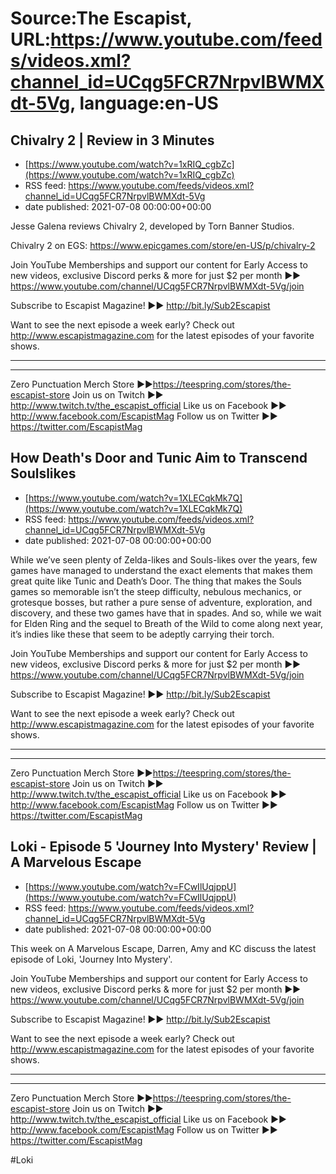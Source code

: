 # Source:The Escapist, URL:https://www.youtube.com/feeds/videos.xml?channel_id=UCqg5FCR7NrpvlBWMXdt-5Vg, language:en-US

## Chivalry 2 | Review in 3 Minutes
 - [https://www.youtube.com/watch?v=1xRIQ_cgbZc](https://www.youtube.com/watch?v=1xRIQ_cgbZc)
 - RSS feed: https://www.youtube.com/feeds/videos.xml?channel_id=UCqg5FCR7NrpvlBWMXdt-5Vg
 - date published: 2021-07-08 00:00:00+00:00

Jesse Galena reviews Chivalry 2, developed by Torn Banner Studios.

Chivalry 2 on EGS: https://www.epicgames.com/store/en-US/p/chivalry-2

Join YouTube Memberships and support our content for Early Access to new videos, exclusive Discord perks & more for just $2 per month ►► https://www.youtube.com/channel/UCqg5FCR7NrpvlBWMXdt-5Vg/join

Subscribe to Escapist Magazine! ►► http://bit.ly/Sub2Escapist

Want to see the next episode a week early? Check out http://www.escapistmagazine.com for the latest episodes of your favorite shows.

---



---


Zero Punctuation Merch Store ►►https://teespring.com/stores/the-escapist-store
Join us on Twitch ►► http://www.twitch.tv/the_escapist_official
Like us on Facebook ►► http://www.facebook.com/EscapistMag
Follow us on Twitter ►► https://twitter.com/EscapistMag

## How Death's Door and Tunic Aim to Transcend Soulslikes
 - [https://www.youtube.com/watch?v=1XLECqkMk7Q](https://www.youtube.com/watch?v=1XLECqkMk7Q)
 - RSS feed: https://www.youtube.com/feeds/videos.xml?channel_id=UCqg5FCR7NrpvlBWMXdt-5Vg
 - date published: 2021-07-08 00:00:00+00:00

While we’ve seen plenty of Zelda-likes and Souls-likes over the years, few games have managed to understand the exact elements that makes them great quite like Tunic and Death’s Door. The thing that makes the Souls games so memorable isn’t the steep difficulty, nebulous mechanics, or grotesque bosses, but rather a pure sense of adventure, exploration, and discovery, and these two games have that in spades. And so, while we wait for Elden Ring and the sequel to Breath of the Wild to come along next year, it’s indies like these that seem to be adeptly carrying their torch.

Join YouTube Memberships and support our content for Early Access to new videos, exclusive Discord perks & more for just $2 per month ►► https://www.youtube.com/channel/UCqg5FCR7NrpvlBWMXdt-5Vg/join

Subscribe to Escapist Magazine! ►► http://bit.ly/Sub2Escapist

Want to see the next episode a week early? Check out http://www.escapistmagazine.com for the latest episodes of your favorite shows.

---



---


Zero Punctuation Merch Store ►►https://teespring.com/stores/the-escapist-store
Join us on Twitch ►► http://www.twitch.tv/the_escapist_official
Like us on Facebook ►► http://www.facebook.com/EscapistMag
Follow us on Twitter ►► https://twitter.com/EscapistMag

## Loki - Episode 5 'Journey Into Mystery' Review | A Marvelous Escape
 - [https://www.youtube.com/watch?v=FCwIlUqjppU](https://www.youtube.com/watch?v=FCwIlUqjppU)
 - RSS feed: https://www.youtube.com/feeds/videos.xml?channel_id=UCqg5FCR7NrpvlBWMXdt-5Vg
 - date published: 2021-07-08 00:00:00+00:00

This week on A Marvelous Escape, Darren, Amy and KC discuss the latest episode of Loki, 'Journey Into Mystery'.

Join YouTube Memberships and support our content for Early Access to new videos, exclusive Discord perks & more for just $2 per month ►► https://www.youtube.com/channel/UCqg5FCR7NrpvlBWMXdt-5Vg/join

Subscribe to Escapist Magazine! ►► http://bit.ly/Sub2Escapist

Want to see the next episode a week early? Check out http://www.escapistmagazine.com for the latest episodes of your favorite shows.

---



---


Zero Punctuation Merch Store ►►https://teespring.com/stores/the-escapist-store
Join us on Twitch ►► http://www.twitch.tv/the_escapist_official
Like us on Facebook ►► http://www.facebook.com/EscapistMag
Follow us on Twitter ►► https://twitter.com/EscapistMag

#Loki

